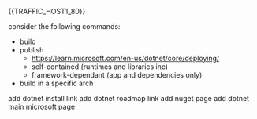 
{{TRAFFIC_HOST1_80}}

consider the following commands:
-  build
-  publish
   - https://learn.microsoft.com/en-us/dotnet/core/deploying/
   - self-contained (runtimes and libraries inc)
   - framework-dependant  (app and dependencies only)
-  build in a specific arch


add dotnet install link
add dotnet roadmap link
add nuget page
add dotnet main microsoft page
